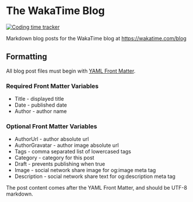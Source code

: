 # The WakaTime Blog

[![Coding time tracker](https://wakatime.com/badge/github/wakatime/wakatime-blog.svg)](https://wakatime.com/badge/github/wakatime/wakatime-blog)

Markdown blog posts for the WakaTime blog at https://wakatime.com/blog

## Formatting

All blog post files must begin with [YAML Front Matter](http://jekyllrb.com/docs/frontmatter/).

### Required Front Matter Variables

* Title - displayed title
* Date - published date
* Author - author name

### Optional Front Matter Variables

* AuthorUrl - author absolute url
* AuthorGravatar - author image absolute url
* Tags - comma separated list of lowercased tags
* Category - category for this post
* Draft - prevents publishing when true
* Image - social network share image for og:image meta tag
* Description - social network share text for og:description meta tag

The post content comes after the YAML Front Matter, and should be UTF-8 markdown.
